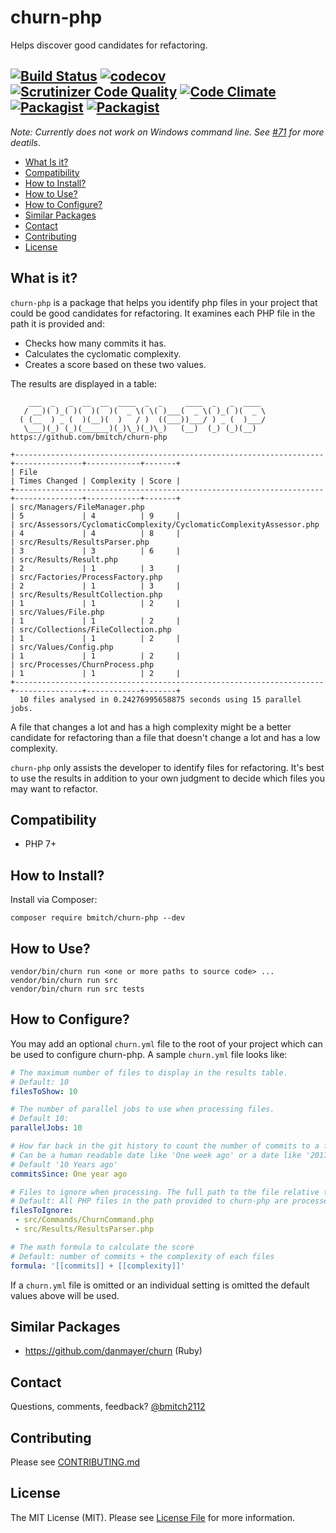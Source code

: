 # churn-php
Helps discover good candidates for refactoring.

[![Build Status](https://travis-ci.org/bmitch/churn-php.svg?branch=master)](https://travis-ci.org/bmitch/churn-php) [![codecov](https://codecov.io/gh/bmitch/churn-php/branch/master/graph/badge.svg)](https://codecov.io/gh/bmitch/churn-php) [![Scrutinizer Code Quality](https://scrutinizer-ci.com/g/bmitch/churn-php/badges/quality-score.png?b=master)](https://scrutinizer-ci.com/g/bmitch/churn-php/?branch=master) [![Code Climate](https://codeclimate.com/github/bmitch/churn-php/badges/gpa.svg)](https://codeclimate.com/github/bmitch/churn-php) [![Packagist](https://img.shields.io/packagist/v/bmitch/churn-php.svg)]() [![Packagist](https://img.shields.io/packagist/l/bmitch/churn-php.svg)]()
----------
_Note: Currently does not work on Windows command line. See [#71](https://github.com/bmitch/churn-php/issues/71) for more deatils_.

* [What Is it?](#what-is-it)
* [Compatibility](#compatibility)
* [How to Install?](#how-to-install)
* [How to Use?](#how-to-use)
* [How to Configure?](#how-to-configure)
* [Similar Packages](#similar-packages)
* [Contact](#contact)
* [Contributing](#contributing)
* [License](#license)

## What is it? ##
`churn-php` is a package that helps you identify php files in your project that could be good candidates for refactoring. It examines each PHP file in the path it is provided and:
* Checks how many commits it has.
* Calculates the cyclomatic complexity.
* Creates a score based on these two values.

The results are displayed in a table:
```
    ___  _   _  __  __  ____  _  _     ____  _   _  ____
   / __)( )_( )(  )(  )(  _ \( \( )___(  _ \( )_( )(  _ \
  ( (__  ) _ (  )(__)(  )   / )  ((___))___/ ) _ (  )___/
   \___)(_) (_)(______)(_)\_)(_)\_)   (__)  (_) (_)(__)      https://github.com/bmitch/churn-php

+---------------------------------------------------------------------+---------------+------------+-------+
| File                                                                | Times Changed | Complexity | Score |
+---------------------------------------------------------------------+---------------+------------+-------+
| src/Managers/FileManager.php                                        | 5             | 4          | 9     |
| src/Assessors/CyclomaticComplexity/CyclomaticComplexityAssessor.php | 4             | 4          | 8     |
| src/Results/ResultsParser.php                                       | 3             | 3          | 6     |
| src/Results/Result.php                                              | 2             | 1          | 3     |
| src/Factories/ProcessFactory.php                                    | 2             | 1          | 3     |
| src/Results/ResultCollection.php                                    | 1             | 1          | 2     |
| src/Values/File.php                                                 | 1             | 1          | 2     |
| src/Collections/FileCollection.php                                  | 1             | 1          | 2     |
| src/Values/Config.php                                               | 1             | 1          | 2     |
| src/Processes/ChurnProcess.php                                      | 1             | 1          | 2     |
+---------------------------------------------------------------------+---------------+------------+-------+
  10 files analysed in 0.24276995658875 seconds using 15 parallel jobs.
```


A file that changes a lot and has a high complexity might be a better candidate for refactoring than a file that doesn't change a lot and has a low complexity.

`churn-php` only assists the developer to identify files for refactoring. It's best to use the results in addition to your own judgment to decide which files you may want to refactor.

## Compatibility ##
* PHP 7+

## How to Install? ##
Install via Composer:
```
composer require bmitch/churn-php --dev
```

## How to Use? ##
```
vendor/bin/churn run <one or more paths to source code> ...
vendor/bin/churn run src
vendor/bin/churn run src tests
```

## How to Configure?
You may add an optional `churn.yml` file to the root of your project which can be used to configure churn-php. A sample `churn.yml` file looks like:

```yml
# The maximum number of files to display in the results table.
# Default: 10
filesToShow: 10

# The number of parallel jobs to use when processing files.
# Default 10:
parallelJobs: 10

# How far back in the git history to count the number of commits to a file
# Can be a human readable date like 'One week ago' or a date like '2017-07-12'
# Default '10 Years ago'
commitsSince: One year ago

# Files to ignore when processing. The full path to the file relative to the root of your project is required
# Default: All PHP files in the path provided to churn-php are processed.
filesToIgnore:
 - src/Commands/ChurnCommand.php
 - src/Results/ResultsParser.php

# The math formula to calculate the score
# Default: number of commits + the complexity of each files
formula: '[[commits]] + [[complexity]]'
```

If a `churn.yml` file is omitted or an individual setting is omitted the default values above will be used.

## Similar Packages
* https://github.com/danmayer/churn (Ruby)

## Contact ##
Questions, comments, feedback? [@bmitch2112](https://twitter.com/bmitch2112)

## Contributing ##
Please see [CONTRIBUTING.md](CONTRIBUTING.md)

## License ##
The MIT License (MIT). Please see [License File](LICENSE.md) for more information.
